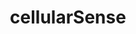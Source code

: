 ---
layout: landing
title: 'cellularSense'
logo: assets/images/menu-logos/cellularsense.svg
url: '#'
order: 1
hoverColor: '#EFAE0C'
---